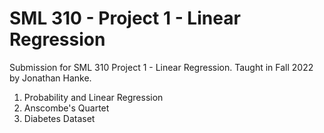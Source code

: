 # SML 310 - Project 1 - Linear Regression

Submission for SML 310 Project 1 - Linear Regression. Taught in Fall 2022 by Jonathan Hanke.

1. Probability and Linear Regression
2. Anscombe's Quartet
3. Diabetes Dataset